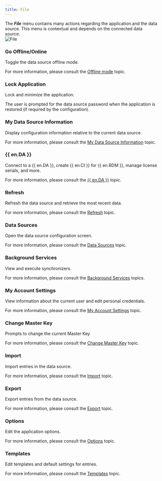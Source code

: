 ```yaml
---
title: File
---
```

The ***File*** menu contains many actions regarding the application and the data source. This menu is contextual and depends on the connected data source.  
![File](https://webdevolutions.azureedge.net/docs/en/rdm/windows/clip10025.png) 

### Go Offline/Online 

Toggle the data source offline mode.  

For more information, please consult the [Offline mode](/rdm/windows/data-sources/offline-mode/) topic. 

### Lock Application 

Lock and minimize the application.  

The user is prompted for the data source password when the application is restored (if required by the configuration). 

### My Data Source Information 

Display configuration information relative to the current data source.  

For more information, please consult the [My Data Source Information](/rdm/windows/commands/file/my-data-source-information/) topic. 

### {{ en.DA }} 

Connect to a {{ en.DA }}, create {{ en.CI }} for {{ en.RDM }}, manage license serials, and more.  

For more information, please consult the [{{ en.DA }}](/rdm/windows/commands/file/devolutions-account/) topic. 

### Refresh 

Refresh the data source and retrieve the most recent data.  

For more information, please consult the [Refresh](/rdm/windows/commands/file/refresh/) topic. 

### Data Sources 

Open the data source configuration screen.  

For more information, please consult the [Data Sources](/rdm/windows/commands/file/data-sources/) topic. 

### Background Services 

View and execute synchronizers.  

For more information, please consult the [Background Services](/rdm/windows/commands/file/background-services/) topics. 

### My Account Settings 

View information about the current user and edit personal credentials.  

For more information, please consult the [My Account Settings](/rdm/windows/commands/file/my-account-settings/) topic. 

### Change Master Key 

Prompts to change the current Master Key  

For more information, please consult the [Change Master Key](/rdm/windows/commands/file/change-master-key/) topic. 

### Import 

Import entries in the data source.  

For more information, please consult the [Import](/rdm/windows/commands/file/import/) topic. 

### Export 

Export entries from the data source. 

For more information, please consult the [Export](/rdm/windows/commands/file/export/) topic. 

### Options 

Edit the application options.  

For more information, please consult the [Options](/rdm/windows/commands/file/options/) topic. 

### Templates 

Edit templates and default settings for entries.  

For more information, please consult the [Templates](/rdm/windows/commands/file/templates/) topic. 
